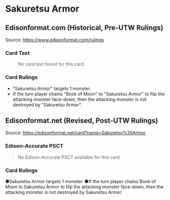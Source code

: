 # Sakuretsu Armor

## Edisonformat.com (Historical, Pre-UTW Rulings)

Source: https://www.edisonformat.com/rulings

### Card Text

> No card text found for this card.

### Card Rulings

*   "Sakuretsu Armor" targets 1 monster.
*   If the turn player chains "Book of Moon" to "Sakuretsu Armor" to flip the attacking monster face-down, then the attacking monster is not destroyed by "Sakuretsu Armor".

## Edisonformat.net (Revised, Post-UTW Rulings)

Source: https://edisonformat.net/card?name=Sakuretsu%20Armor

### Edison-Accurate PSCT

> No Edison-Accurate PSCT available for this card.

### Card Rulings

●Sakuretsu Armor targets 1 monster.
●If the turn player chains Book of Moon to Sakuretsu Armor to flip the attacking monster face-down, then the attacking monster is not destroyed by Sakuretsu Armor.
            